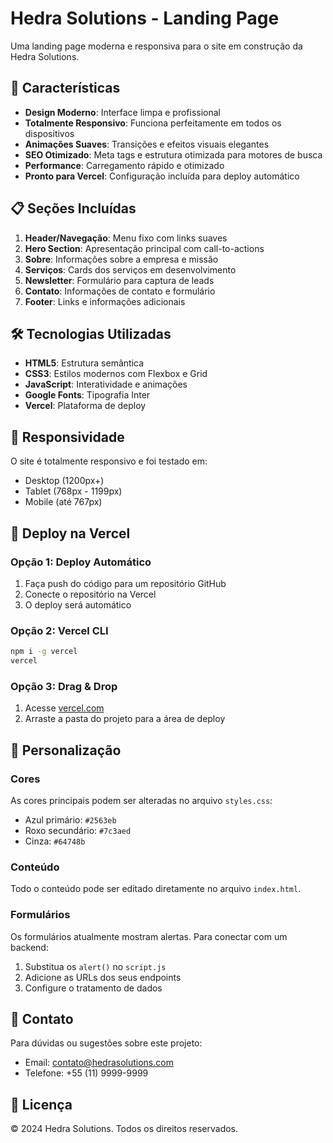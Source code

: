 # Hedra Solutions - Landing Page

Uma landing page moderna e responsiva para o site em construção da Hedra Solutions.

## 🚀 Características

- **Design Moderno**: Interface limpa e profissional
- **Totalmente Responsivo**: Funciona perfeitamente em todos os dispositivos
- **Animações Suaves**: Transições e efeitos visuais elegantes
- **SEO Otimizado**: Meta tags e estrutura otimizada para motores de busca
- **Performance**: Carregamento rápido e otimizado
- **Pronto para Vercel**: Configuração incluída para deploy automático

## 📋 Seções Incluídas

1. **Header/Navegação**: Menu fixo com links suaves
2. **Hero Section**: Apresentação principal com call-to-actions
3. **Sobre**: Informações sobre a empresa e missão
4. **Serviços**: Cards dos serviços em desenvolvimento
5. **Newsletter**: Formulário para captura de leads
6. **Contato**: Informações de contato e formulário
7. **Footer**: Links e informações adicionais

## 🛠️ Tecnologias Utilizadas

- **HTML5**: Estrutura semântica
- **CSS3**: Estilos modernos com Flexbox e Grid
- **JavaScript**: Interatividade e animações
- **Google Fonts**: Tipografia Inter
- **Vercel**: Plataforma de deploy

## 📱 Responsividade

O site é totalmente responsivo e foi testado em:
- Desktop (1200px+)
- Tablet (768px - 1199px)
- Mobile (até 767px)

## 🚀 Deploy na Vercel

### Opção 1: Deploy Automático
1. Faça push do código para um repositório GitHub
2. Conecte o repositório na Vercel
3. O deploy será automático

### Opção 2: Vercel CLI
```bash
npm i -g vercel
vercel
```

### Opção 3: Drag & Drop
1. Acesse [vercel.com](https://vercel.com)
2. Arraste a pasta do projeto para a área de deploy

## 📝 Personalização

### Cores
As cores principais podem ser alteradas no arquivo `styles.css`:
- Azul primário: `#2563eb`
- Roxo secundário: `#7c3aed`
- Cinza: `#64748b`

### Conteúdo
Todo o conteúdo pode ser editado diretamente no arquivo `index.html`.

### Formulários
Os formulários atualmente mostram alertas. Para conectar com um backend:
1. Substitua os `alert()` no `script.js`
2. Adicione as URLs dos seus endpoints
3. Configure o tratamento de dados

## 📧 Contato

Para dúvidas ou sugestões sobre este projeto:
- Email: contato@hedrasolutions.com
- Telefone: +55 (11) 9999-9999

## 📄 Licença

© 2024 Hedra Solutions. Todos os direitos reservados.